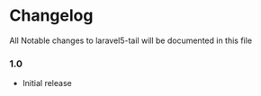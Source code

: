 # Changelog

All Notable changes to laravel5-tail will be documented in this file

### 1.0
- Initial release
